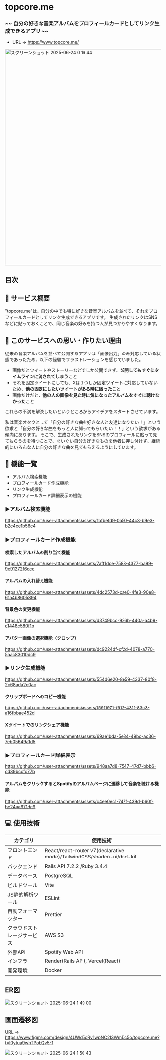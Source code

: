 # topcore.me
### ~~ 自分の好きな音楽アルバムをプロフィールカードとしてリンク生成できるアプリ ~~

- URL -> https://www.topcore.me/

<img width="700" alt="スクリーンショット 2025-06-24 0 16 44" src="https://github.com/user-attachments/assets/1e5ad3c8-9845-4f81-b852-016433844a2c" />

## 目次

## 🎵 サービス概要
"topcore.me"は、自分の中でも特に好きな音楽アルバムを並べて、それをプロフィールカードとしてリンク生成できるアプリです。
生成されたリンクはSNSなどに貼っておくことで、同じ音楽の好みを持つ人が見つかりやすくなります。

## 🎸 このサービスへの思い・作りたい理由
従来の音楽アルバムを並べて公開するアプリは「画像出力」のみ対応している状態であったため、以下の経験でフラストレーションを感じていました。

- 画像だとツイートやストーリーなどでしか公開できず、**公開してもすぐにタイムラインに流されてしまう**こと
- それを固定ツイートにしても、Xは１つしか固定ツイートに対応していないため、**他の固定にしたいツイートがある時に困った**こと
- 画像だけだと、**他の人の画像を見た時に気になったアルバムをすぐに聴けなかった**こと

これらの不満を解決したいというところからアイデアをスタートさせています。

私は音楽オタクとして「自分の好きな曲を好きな人と友達になりたい！」という欲求と「自分の好きな曲をもっと人に知ってもらいたい！！」という欲求がある傾向にあります。
そこで、生成されたリンクをSNSのプロフィールに貼って見てもらうのを待つことで、ぐいぐい自分の好きなものを他者に押し付けず、継続的にいろんな人に自分の好きな曲を見てもらえるようにしています。

## 🔧 機能一覧
- アルバム検索機能
- プロフィールカード作成機能
- リンク生成機能
- プロフィールカード詳細表示の機能

### ▶︎アルバム検索機能
https://github.com/user-attachments/assets/1bfbefd9-0a50-44c3-b9e3-b2c4ce1b56c4

### ▶︎プロフィールカード作成機能
#### 検索したアルバムの割り当て機能
https://github.com/user-attachments/assets/7aff1dce-7588-4377-ba99-9e91272f6cce

#### アルバムの入れ替え機能
https://github.com/user-attachments/assets/4dc2573d-cae0-4fe3-90e8-61a4b8605894

#### 背景色の変更機能
https://github.com/user-attachments/assets/d3749bcc-936b-440a-a4b9-c1448c580f1b

#### アバター画像の選択機能（クロップ）
https://github.com/user-attachments/assets/dc9224df-cf2d-4078-a770-5aac83010dc9

### ▶︎リンク生成機能
https://github.com/user-attachments/assets/554d6e20-8e59-4337-80f8-2c68ada2c0ac

#### クリップボードへのコピー機能
https://github.com/user-attachments/assets/f59f1971-f612-431f-83c3-a16fbbae452d

#### Xツイートでのリンクシェア機能
https://github.com/user-attachments/assets/69ae1bda-5e34-49bc-ac36-7eb05649a1d5



### ▶︎プロフィールカード詳細表示
https://github.com/user-attachments/assets/948aa7d8-7547-47d7-bbb6-cd39bccfc77b

#### アルバムをクリックするとSpotifyのアルバムページに遷移して音楽を聴ける機能
https://github.com/user-attachments/assets/c4ee0ec1-747f-439d-b60f-bc24aa671dc9



## 💻 使用技術
| カテゴリ  | 使用技術 |
| ------------- | ------------- |
| フロントエンド  | React/react-router v7(declarative mode)/TailwindCSS/shadcn-ui/dnd-kit |
| バックエンド  | Rails API 7.2.2 /Ruby 3.4.4 |
| データベース  | PostgreSQL  |
| ビルドツール  | Vite  |
| JS静的解析ツール  | ESLint  |
| 自動フォーマッター  | Prettier  |
| クラウドストレージサービス  | AWS S3 |
| 外部API  | Spotify Web API  |
| インフラ  | Render(Rails API), Vercel(React)  |
| 開発環境  | Docker  |

## ER図
![スクリーンショット 2025-06-24 1 49 00](https://github.com/user-attachments/assets/f6308df3-cc35-4fef-8050-fc9251d3a350)

## 画面遷移図
URL => https://www.figma.com/design/4UWd5cRv1wpNC2I3WmDc5o/topcore.me?t=l0ytua9whTPobQv5-1

![スクリーンショット 2025-06-24 1 50 43](https://github.com/user-attachments/assets/66dd21b7-e4ee-4dd0-9e54-5a6a6fe3b17f)
